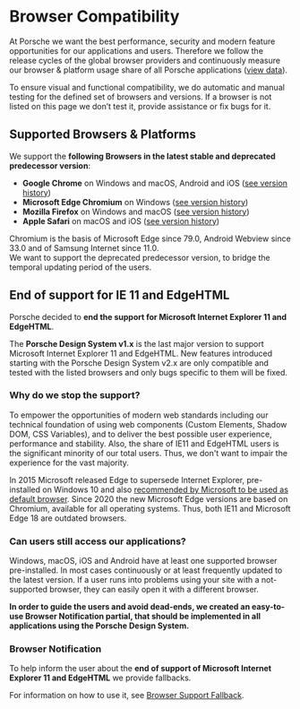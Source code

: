# Browser Compatibility

At Porsche we want the best performance, security and modern feature opportunities for our applications and users.
Therefore we follow the release cycles of the global browser providers and continuously measure our browser & platform
usage share of all Porsche applications
([view data](https://datastudio.google.com/open/1kMBbEg9F79q_QOg2zFtz52I_S85Fy47b)).

To ensure visual and functional compatibility, we do automatic and manual testing for the defined set of browsers and
versions. If a browser is not listed on this page we don’t test it, provide assistance or fix bugs for it.

<TableOfContents></TableOfContents>

## Supported Browsers & Platforms

We support the **following Browsers in the latest stable and deprecated predecessor version**:

- **Google Chrome** on Windows and macOS, Android and iOS
  ([see version history](https://en.wikipedia.org/wiki/Google_Chrome_version_history))
- **Microsoft Edge Chromium** on Windows
  ([see version history](https://en.wikipedia.org/wiki/Microsoft_Edge#Release_history))
- **Mozilla Firefox** on Windows and macOS
  ([see version history](https://en.wikipedia.org/wiki/Firefox_version_history))
- **Apple Safari** on macOS and iOS
  ([see version history](https://en.wikipedia.org/wiki/Safari_version_history#Safari_13))

<p-text :theme="this.$store.getters.storefrontTheme" size="x-small">Chromium is the basis of Microsoft Edge since 79.0,
Android Webview since 33.0 and of Samsung Internet since 11.0. <br/>We want to support the deprecated predecessor
version, to bridge the temporal updating period of the users.</p-text>

## End of support for IE 11 and EdgeHTML

Porsche decided to **end the support for Microsoft Internet Explorer 11 and EdgeHTML**.

The **Porsche Design System v1.x** is the last major version to support Microsoft Internet Explorer 11 and EdgeHTML. New
features introduced starting with the Porsche Design System v2.x are only compatible and tested with the listed browsers
and only bugs specific to them will be fixed.

### Why do we stop the support?

To empower the opportunities of modern web standards including our technical foundation of using web components (Custom
Elements, Shadow DOM, CSS Variables), and to deliver the best possible user experience, performance and stability. Also,
the share of IE11 and EdgeHTML users is the significant minority of our total users. Thus, we don't want to impair the
experience for the vast majority.

In 2015 Microsoft released Edge to supersede Internet Explorer, pre-installed on Windows 10 and also
[recommended by Microsoft to be used as default browser](https://docs.microsoft.com/de-de/lifecycle/faq/internet-explorer-microsoft-edge).
Since 2020 the new Microsoft Edge versions are based on Chromium, available for all operating systems. Thus, both IE11
and Microsoft Edge 18 are outdated browsers.

### Can users still access our applications?

Windows, macOS, iOS and Android have at least one supported browser pre-installed. In most cases continuously or at
least frequently updated to the latest version. If a user runs into problems using your site with a not-supported
browser, they can easily open it with a different browser.

**In order to guide the users and avoid dead-ends, we created an easy-to-use Browser Notification partial, that should
be implemented in all applications using the Porsche Design System.**

### Browser Notification

To help inform the user about the **end of support of Microsoft Internet Explorer 11 and EdgeHTML** we provide
fallbacks.

For information on how to use it, see [Browser Support Fallback](partials/browser-support-fallback-script).
